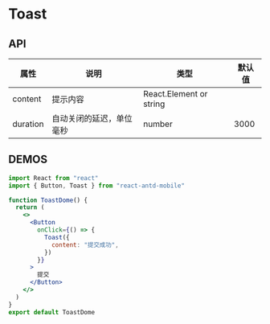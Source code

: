 # Toast

## API

| 属性     | 说明                     | 类型                    | 默认值 |
| -------- | ------------------------ | ----------------------- | ------ |
| content  | 提示内容                 | React.Element or string |        |
| duration | 自动关闭的延迟，单位毫秒 | number                  | 3000   |

## DEMOS

```jsx
import React from "react"
import { Button, Toast } from "react-antd-mobile"

function ToastDome() {
  return (
    <>
      <Button
        onClick={() => {
          Toast({
            content: "提交成功",
          })
        }}
      >
        提交
      </Button>
    </>
  )
}
export default ToastDome
```
